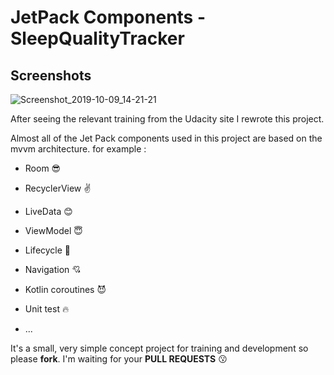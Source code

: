 # JetPack Components - SleepQualityTracker

## Screenshots
![Screenshot_2019-10-09_14-21-21](https://user-images.githubusercontent.com/26750131/66475462-39fc1700-eaa0-11e9-8cfe-77af29e34b84.png)



After seeing the relevant training from the Udacity site
I rewrote this project.

Almost all of the Jet Pack components used in this project are based on the mvvm architecture.
for example :


- Room :sunglasses:


- RecyclerView :v:


- LiveData :blush:


- ViewModel :innocent:


- Lifecycle :punch:


- Navigation :cupid:


- Kotlin coroutines :smiling_imp:


- Unit test :fire:

- ...



It's a small, very simple concept project for training and development so please **fork**.
I'm waiting for your **PULL REQUESTS** :kissing:

